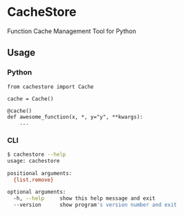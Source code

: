 # CacheStore

Function Cache Management Tool for Python

## Usage

### Python

```pytnon
from cachestore import Cache

cache = Cache()

@cache()
def awesome_function(x, *, y="y", **kwargs):
    ...
```

### CLI

```bash
$ cachestore --help
usage: cachestore

positional arguments:
  {list,remove}

optional arguments:
  -h, --help     show this help message and exit
  --version      show program's version number and exit
```
